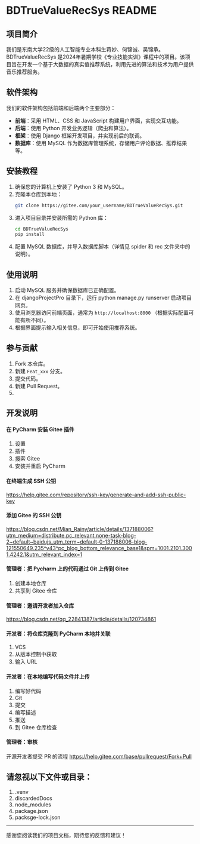 # BDTrueValueRecSys README

## 项目简介
我们是东南大学22级的人工智能专业本科生蒋妙、何锦诚、吴锦承。
BDTrueValueRecSys 是2024年暑期学校《专业技能实训》课程中的项目。该项目旨在开发一个基于大数据的真实值推荐系统，利用先进的算法和技术为用户提供音乐推荐服务。

## 软件架构
我们的软件架构包括前端和后端两个主要部分：
- **前端**：采用 HTML、CSS 和 JavaScript 构建用户界面，实现交互功能。
- **后端**：使用 Python 开发业务逻辑（爬虫和算法）。
- **框架**：使用 Django 框架开发项目，并实现前后的联调。
- **数据库**：使用 MySQL 作为数据库管理系统，存储用户评论数据、推荐结果等。

## 安装教程

1. 确保您的计算机上安装了 Python 3 和 MySQL。
2. 克隆本仓库到本地：
   ```bash
   git clone https://gitee.com/your_username/BDTrueValueRecSys.git
   ```
3. 进入项目目录并安装所需的 Python 库：
   ```bash
   cd BDTrueValueRecSys
   pip install
   ```
4. 配置 MySQL 数据库，并导入数据库脚本（详情见 spider 和 rec 文件夹中的说明）。

## 使用说明

1. 启动 MySQL 服务并确保数据库已正确配置。
2. 在 djangoProjectPro 目录下，运行 python manage.py runserver 启动项目网页。
3. 使用浏览器访问前端页面，通常为 `http://localhost:8000` （根据实际配置可能有所不同）。
4. 根据界面提示输入相关信息，即可开始使用推荐系统。

## 参与贡献

1. Fork 本仓库。
2. 新建 `Feat_xxx` 分支。
3. 提交代码。
4. 新建 Pull Request。
5. 
## 开发说明
#### 在 PyCharm 安装 Gitee 插件
1. 设置
2. 插件
3. 搜索 Gitee
4. 安装并重启 PyCharm

#### 在终端生成 SSH 公钥
https://help.gitee.com/repository/ssh-key/generate-and-add-ssh-public-key

#### 添加 Gitee 的 SSH 公钥
https://blog.csdn.net/Mian_Rainy/article/details/137188006?utm_medium=distribute.pc_relevant.none-task-blog-2~default~baidujs_utm_term~default-0-137188006-blog-121550649.235^v43^pc_blog_bottom_relevance_base1&spm=1001.2101.3001.4242.1&utm_relevant_index=1

#### 管理者：把 Pycharm 上的代码通过 Git 上传到 Gitee
1. 创建本地仓库
2. 共享到 Gitee 仓库

#### 管理者：邀请开发者加入仓库
https://blog.csdn.net/qq_22841387/article/details/120734861

#### 开发者：将仓库克隆到 PyCharm 本地并关联
1. VCS
2. 从版本控制中获取
3. 输入 URL

#### 开发者：在本地编写代码文件并上传
1. 编写好代码
2. Git
3. 提交
4. 编写描述
5. 推送
6. 到 Gitee 仓库检查

#### 管理者：审核

开源开发者提交 PR 的流程
https://help.gitee.com/base/pullrequest/Fork+Pull

## 请忽视以下文件或目录：
1. .venv
2. discardedDocs
3. node_modules
4. package.json
5. packsge-lock.json
---
感谢您阅读我们的项目文档，期待您的反馈和建议！